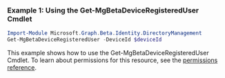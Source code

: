 ### Example 1: Using the Get-MgBetaDeviceRegisteredUser Cmdlet
```powershell
Import-Module Microsoft.Graph.Beta.Identity.DirectoryManagement
Get-MgBetaDeviceRegisteredUser -DeviceId $deviceId
```
This example shows how to use the Get-MgBetaDeviceRegisteredUser Cmdlet.
To learn about permissions for this resource, see the [permissions reference](/graph/permissions-reference).
